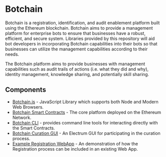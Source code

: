 # Botchain

Botchain is a registration, identification, and audit enablement platform built
using the Ethereum blockchain. Botchain aims to provide a management platform for 
enterprise bots to ensure that businesses have a robust, efficient, and secure system.
Libraries provided by this repository will aid bot developers in incorporating Botchain
capabilities into their bots so that businesses can utilize the management capabilities
according to their needs.

The Botchain platform aims to provide businesses with management capabilities such
as audit trails of actions (i.e. what they did and why), identity management, knowledge
sharing, and potentially skill sharing. 

## Components

  - [Botchain.js](https://github.com/TallaBotChain/botchain/tree/master/src) - JavaScript Library which supports both Node and Modern Web Browsers.
  - [Botchain Smart Contracts](https://github.com/TallaBotChain/botchain/tree/master/contracts) - The core platform deployed on the Ethereum Network.
  - [Botchain CLI](https://github.com/TallaBotChain/botchain/tree/master/cli) - provides command line tools for interacting directly with the Smart Contracts.
  - [Botchain Curation GUI](https://github.com/TallaBotChain/botchain-electron-ui) - An Electrum GUI for participating in the curation process.
  - [Example Registration WebApp](https://github.com/TallaBotChain/botchain-example-service) - An demonstration of how the Registration process can be included in an existing Web App.


